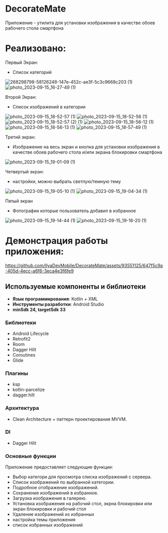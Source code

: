 # DecorateMate
Приложение - утилита для установки изображения в качестве обоев рабочего стола смартфона
# Реализовано:
Первый Экран:
- Список категорий

![268298798-58126248-147e-452c-ae3f-5c3c9668c203 (1)](https://github.com/IlyaDevMobile/DecorateMate/assets/93551125/9648acd0-437d-490c-a3b1-31353b6c2ea9) ![photo_2023-09-15_16-27-49 (1)](https://github.com/IlyaDevMobile/DecorateMate/assets/93551125/88bc9b16-8d79-4045-8e6e-a15d94154b34)

Второй Экран:
- Список изображений в категории

![photo_2023-09-15_18-52-57 (1)](https://github.com/IlyaDevMobile/DecorateMate/assets/93551125/6b2c2ffe-2cec-4221-ac47-81c34dde4082) 
![photo_2023-09-15_18-52-56 (1)](https://github.com/IlyaDevMobile/DecorateMate/assets/93551125/de351051-e3cb-49d9-ada8-e5814acc91f0) 
![photo_2023-09-15_18-52-57 (2) (1)](https://github.com/IlyaDevMobile/DecorateMate/assets/93551125/4ad7f984-a11f-4adc-80f0-44cf46cc1813) 
![photo_2023-09-15_18-56-12 (1)](https://github.com/IlyaDevMobile/DecorateMate/assets/93551125/8da0837d-92fb-4ddd-bca3-14ba34bde308) 
![photo_2023-09-15_18-56-13 (1)](https://github.com/IlyaDevMobile/DecorateMate/assets/93551125/8a5f8f54-725d-4281-9a14-834a25199786) 
![photo_2023-09-15_18-57-49 (1)](https://github.com/IlyaDevMobile/DecorateMate/assets/93551125/dc59be91-be3c-496f-a4fa-40489b366285) 

Третий экран:
- Изображение на весь экран и кнопка для установки изображения в качестве обоев рабочего стола и/или экрана блокировки смартфона

![photo_2023-09-15_19-01-09 (1)](https://github.com/IlyaDevMobile/DecorateMate/assets/93551125/72469460-2f58-4d9e-bbd4-a0e80dcade97)

Четвертый экран:
- настройки, можно выбрать светлую/темную тему

![photo_2023-09-15_19-05-10 (1)](https://github.com/IlyaDevMobile/DecorateMate/assets/93551125/80b48010-cc92-4407-8183-82ed674ce37f) ![photo_2023-09-15_19-04-34 (1)](https://github.com/IlyaDevMobile/DecorateMate/assets/93551125/89ce6a77-26bd-4db2-849c-c6852f4f8a4f)

Пятый экран
- Фотографии которые пользователь добавил в избранное

 ![photo_2023-09-15_19-14-44 (1)](https://github.com/IlyaDevMobile/DecorateMate/assets/93551125/639f3b9f-54d6-4fe2-ac3a-2e1926d926b0) ![photo_2023-09-15_19-16-20 (1)](https://github.com/IlyaDevMobile/DecorateMate/assets/93551125/2977e1a1-883a-4df4-bacf-0e90b22fc443)


# Демонстрация работы приложения:

https://github.com/IlyaDevMobile/DecorateMate/assets/93551125/647f5c9a-405d-4ecc-a6f6-3eca4e3f6fe9


## Используемые компоненты и библиотеки

- **Язык программирования**:  Kotlin + XML
- **Инструменты разработки**: Android Studio
- **minSdk 24, targetSdk 33**

### Библиотеки 

- Android Lifecycle
- Retrofit2
- Room
- Dagger Hilt
- Coroutines
- Glide
### Плагины
- ksp
- kotlin-parcelize
- dagger.hilt
  

### Архитектура

- Clean Architecture + паттерн проектирования MVVM.

### DI

- Dagger Hilt

### Основные функции

Приложение предоставляет следующие функции:

- Выбор категори для просмотра списка изображений с сервера.
- Список изображений по выбранной категории.
- Подробное отображение изображений.
- Сохранение изображений в избранное.
- Загрузка изображения в галерею.
- Установка изображения на рабочий стол, экрна блокировки или экран блокировки и рабочий стол
- Удаление изображений из избранных
- настройка темы приложения
- список избранных изображений
















